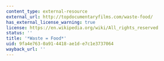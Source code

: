 ```yaml
---
content_type: external-resource
external_url: http://topdocumentaryfilms.com/waste-food/
has_external_license_warning: true
license: https://en.wikipedia.org/wiki/All_rights_reserved
status: ''
title: '*Waste = Food*'
uid: 9fa4e763-0a91-4418-ae1d-e7c1e3737064
wayback_url: ''
---
```

